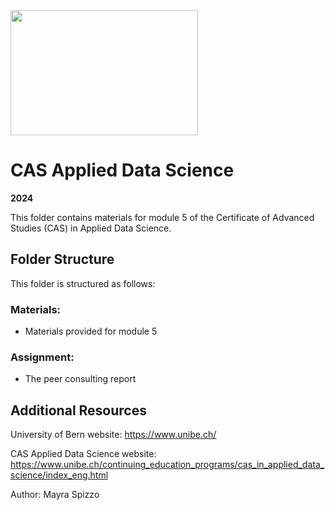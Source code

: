 <img src="https://www.unibe.ch/unibe/portal/content/e977779/e987247/e987248/leftcol987250/keryvisualADS_784_eng.png" width="300" height="200">

# CAS Applied Data Science
**2024**

This folder contains materials for module 5 of the Certificate of Advanced Studies (CAS) in Applied Data Science.

## Folder Structure

This folder is structured as follows:

### Materials:
*  Materials provided for module 5 

### Assignment: 
* The peer consulting report

## Additional Resources
University of Bern website: https://www.unibe.ch/

CAS Applied Data Science website: https://www.unibe.ch/continuing_education_programs/cas_in_applied_data_science/index_eng.html

    
Author: Mayra Spizzo 
